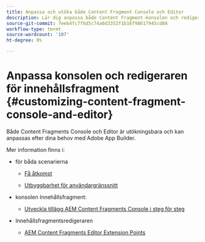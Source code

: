 ```yaml
---
title: Anpassa och utöka både Content Fragment Console och Editor
description: Lär dig anpassa både Content Fragment-konsolen och redigeraren
source-git-commit: 7eeb4fc7f6d5c74a0d3352f1b16f98617945cd88
workflow-type: tm+mt
source-wordcount: '107'
ht-degree: 0%

---
```


# Anpassa konsolen och redigeraren för innehållsfragment {#customizing-content-fragment-console-and-editor}

Både Content Fragments Console och Editor är utökningsbara och kan anpassas efter dina behov med Adobe App Builder.

Mer information finns i:

* för båda scenarierna

   * [Få åtkomst](https://developer.adobe.com/uix/docs/guides/get-access/)

   * [Utbyggbarhet för användargränssnitt](https://developer.adobe.com/uix/docs/)

* konsolen Innehållsfragment:

   * [Utveckla tillägg AEM Content Fragments Console i steg för steg](https://developer.adobe.com/uix/docs/services/aem-cf-console-admin/extension-development/)

* Innehållsfragmentsredigeraren

   * [AEM Content Fragments Editor Extension Points](https://developer.adobe.com/uix/docs/services/aem-cf-editor/api/)
